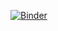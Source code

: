 [![Binder](https://mybinder.org/badge_logo.svg)](https://mybinder.org/v2/gh/jsheunis/spm12-octave-jupyter/conda-forge)

